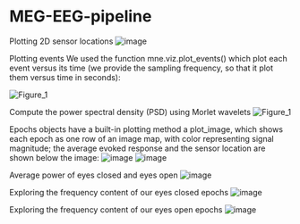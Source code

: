 # MEG-EEG-pipeline

Plotting 2D sensor locations
![image](https://github.com/hzaatiti-NYU/MEG-EEG-pipeline/assets/29655962/b0b6393d-f36d-4e30-b653-a3b38895c2a2)


Plotting events
We used the function mne.viz.plot_events() which plot each event versus its time (we provide the sampling frequency, so that it plot them versus time in seconds):

![Figure_1](https://github.com/hzaatiti-NYU/MEG-EEG-pipeline/assets/29655962/337bc883-14e4-450a-ae49-285681dc29cf)

Compute the power spectral density (PSD) using Morlet wavelets
![Figure_1](https://github.com/hzaatiti-NYU/MEG-EEG-pipeline/assets/29655962/eb5bf5e9-fdd6-408d-bd0f-135e6cc76831)


Epochs objects have a built-in plotting method a plot_image, which shows each epoch as one row of an image map, with color representing signal magnitude; the average evoked response and the sensor location are shown below the image:
![image](https://github.com/hzaatiti-NYU/MEG-EEG-pipeline/assets/29655962/fe3e70c2-f20f-481f-870f-f4a7c353ad2b)
![image](https://github.com/hzaatiti-NYU/MEG-EEG-pipeline/assets/29655962/6d75f870-5cd8-4bb8-9458-78f7003e2ea4)

Average power of eyes closed and eyes open
![image](https://github.com/hzaatiti-NYU/MEG-EEG-pipeline/assets/29655962/71dad2e5-3515-4772-9931-40effb7e18ba)

Exploring the frequency content of our eyes closed epochs
![image](https://github.com/hzaatiti-NYU/MEG-EEG-pipeline/assets/29655962/c1814b86-25a6-432e-9ac6-c35ed89215c6)

Exploring the frequency content of our eyes open epochs
![image](https://github.com/hzaatiti-NYU/MEG-EEG-pipeline/assets/29655962/2b81da83-efc5-4d18-a88b-f3cba05fe6d7)


